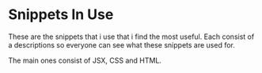 # Snippets In Use
These are the snippets that i use that i find the most useful. Each consist of a descriptions so everyone can see what these snippets are used for. 

The main ones consist of JSX, CSS and HTML.